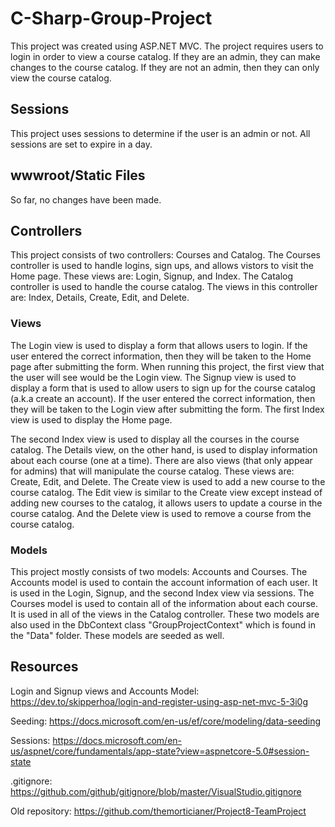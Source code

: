 # C-Sharp-Group-Project
This project was created using ASP.NET MVC. The project requires users to login in order to view a course catalog. If they are an admin, they can make changes to the course catalog. If they are not an admin, then they can only view the course catalog.
## Sessions
This project uses sessions to determine if the user is an admin or not. All sessions are set to expire in a day.
## wwwroot/Static Files
So far, no changes have been made.
## Controllers
This project consists of two controllers: Courses and Catalog. The Courses controller is used to handle logins, sign ups, and allows vistors to visit the Home page. These views are: Login, Signup, and Index. The Catalog controller is used to handle the course catalog. The views in this controller are: Index, Details, Create, Edit, and Delete.
### Views
The Login view is used to display a form that allows users to login. If the user entered the correct information, then they will be taken to the Home page after submitting the form. When running this project, the first view that the user will see would be the Login view. The Signup view is used to display a form that is used to allow users to sign up for the course catalog (a.k.a create an account). If the user entered the correct information, then they will be taken to the Login view after submitting the form. The first Index view is used to display the Home page.

The second Index view is used to display all the courses in the course catalog. The Details view, on the other hand, is used to display information about each course (one at a time). There are also views (that only appear for admins) that will manipulate the course catalog. These views are: Create, Edit, and Delete. The Create view is used to add a new course to the course catalog. The Edit view is similar to the Create view except instead of adding new courses to the catalog, it allows users to update a course in the course catalog. And the Delete view is used to remove a course from the course catalog.
### Models
This project mostly consists of two models: Accounts and Courses. The Accounts model is used to contain the account information of each user. It is used in the Login, Signup, and the second Index view via sessions. The Courses model is used to contain all of the information about each course. It is used in all of the views in the Catalog controller. These two models are also used in the DbContext class "GroupProjectContext" which is found in the "Data" folder. These models are seeded as well.
## Resources
Login and Signup views and Accounts Model: https://dev.to/skipperhoa/login-and-register-using-asp-net-mvc-5-3i0g

Seeding: https://docs.microsoft.com/en-us/ef/core/modeling/data-seeding

Sessions: https://docs.microsoft.com/en-us/aspnet/core/fundamentals/app-state?view=aspnetcore-5.0#session-state

.gitignore: https://github.com/github/gitignore/blob/master/VisualStudio.gitignore

Old repository: https://github.com/themorticianer/Project8-TeamProject 
